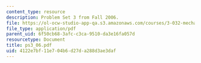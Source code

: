 ```yaml
---
content_type: resource
description: Problem Set 3 from Fall 2006.
file: https://ol-ocw-studio-app-qa.s3.amazonaws.com/courses/3-032-mechanical-behavior-of-materials-fall-2007/4122e7bf11e704b6d27da288d3ae3daf_ps3_06.pdf
file_type: application/pdf
parent_uid: 6f50cb68-3afc-c3ca-9510-da3e16fa057d
resourcetype: Document
title: ps3_06.pdf
uid: 4122e7bf-11e7-04b6-d27d-a288d3ae3daf
---
```

